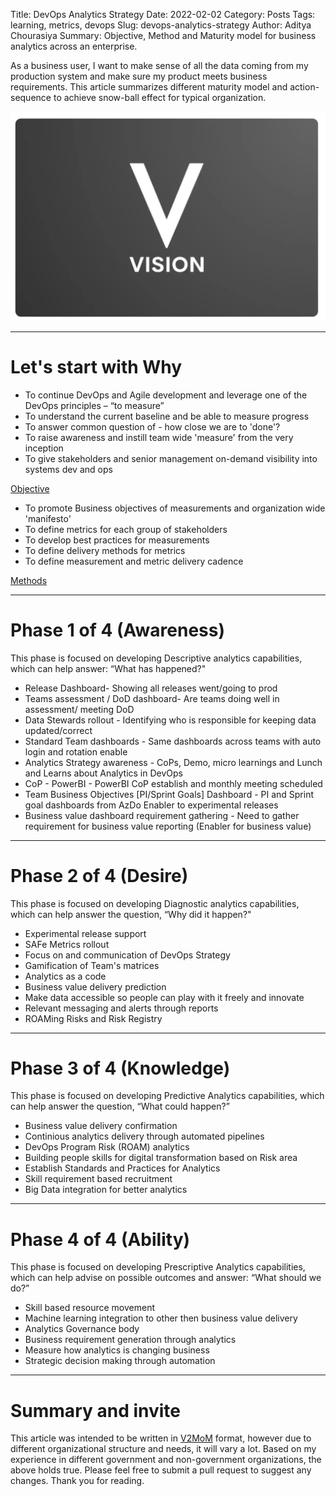 Title: DevOps Analytics Strategy
Date: 2022-02-02
Category: Posts
Tags: learning, metrics, devops
Slug: devops-analytics-strategy
Author: Aditya Chourasiya
Summary: Objective, Method and Maturity model for business analytics across an enterprise.

   As a business user, I want to make sense of all the data coming from my production system and make sure my product meets business requirements. This article summarizes different maturity model and action-sequence to achieve snow-ball effect for typical organization.

![Vision](../images/vision.png)

---

# Let's start with Why

- To continue DevOps and Agile development and leverage one of the DevOps principles – “to measure”
- To understand the current baseline and be able to measure progress
- To answer common question of - how close we are to 'done'?
- To raise awareness and instill team wide 'measure' from the very inception
- To give stakeholders and senior management on-demand visibility into systems dev and ops

[Objective](../images/objective.png)

- To promote Business objectives of measurements and organization wide 'manifesto'
- To define metrics for each group of stakeholders
- To develop best practices for measurements
- To define delivery methods for metrics
- To define measurement and metric delivery cadence

[Methods](../images/methods.png)

---

# Phase 1 of 4 (Awareness)

This phase is focused on developing Descriptive analytics capabilities, which can help answer: “What has happened?"

- Release Dashboard- Showing all releases went/going to prod
- Teams assessment / DoD dashboard- Are teams doing well in assessment/ meeting DoD 
- Data Stewards rollout - Identifying who is responsible for keeping data updated/correct
- Standard Team dashboards - Same dashboards across teams with auto login and rotation enable
- Analytics Strategy awareness - CoPs, Demo, micro learnings and Lunch and Learns about Analytics in DevOps
- CoP - PowerBI - PowerBI CoP establish and monthly meeting scheduled
- Team Business Objectives [PI/Sprint Goals] Dashboard - PI and Sprint goal dashboards from AzDo Enabler to experimental releases
- Business value dashboard requirement gathering - Need to gather requirement for business value reporting (Enabler for business value)

---

# Phase 2 of 4 (Desire)

This phase is focused on developing Diagnostic analytics capabilities, which can help answer the question, “Why did it happen?"

- Experimental release support
- SAFe Metrics rollout
- Focus on and communication of DevOps Strategy
- Gamification of Team's matrices
- Analytics as a code
- Business value delivery prediction
- Make data accessible so people can play with it freely and innovate
- Relevant messaging and alerts through reports
- ROAMing Risks and Risk Registry

---

# Phase 3 of 4 (Knowledge)

This phase is focused on developing Predictive Analytics capabilities, which can help answer the question, “What could happen?”

- Business value delivery confirmation
- Continious analytics delivery through automated pipelines
- DevOps Program Risk (ROAM) analytics
- Building people skills for digital transformation based on Risk area
- Establish Standards and Practices for Analytics
- Skill requirement based recruitment
- Big Data integration for better analytics

---

# Phase 4 of 4 (Ability)

This phase is focused on developing Prescriptive Analytics capabilities, which can help advise on possible outcomes and answer: “What should we do?”

- Skill based resource movement
- Machine learning integration to other then business value delivery
- Analytics Governance body
- Business requirement generation through analytics
- Measure how analytics is changing business
- Strategic decision making through automation

---

# Summary and invite

This article was intended to be written in [V2MoM](https://www.salesforce.com/blog/how-to-create-alignment-within-your-company/) format, however due to different organizational structure and needs, it will vary a lot. Based on my experience in different government and non-government organizations, the above holds true. Please feel free to submit a pull request to suggest any changes. Thank you for reading.

